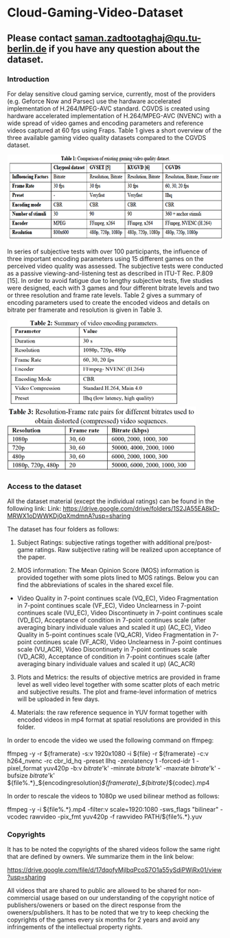 # Cloud-Gaming-Video-Dataset
 
## Please contact saman.zadtootaghaj@qu.tu-berlin.de if you have any question about the dataset.

### Introduction


For delay sensitive cloud gaming service, currently, most of the providers (e.g. Geforce Now and Parsec) use the hardware accelerated implementation of H.264/MPEG-AVC standard. CGVDS is created using hardware accelerated implementation of H.264/MPEG-AVC (NVENC) with a wide spread of video games and encoding parameters and reference videos captured at 60 fps using Fraps. Table 1 gives a short overview of the three available gaming video quality datasets compared to the CGVDS dataset. 

<img src="Datasets.png" width="640" height="200"> 


In series of subjective tests with over 100 participants, the influence of three important encoding parameters using 15 different games on the perceived video quality was assessed. The subjective tests were conducted as a passive viewing-and-listening test as described in ITU-T Rec. P.809 [15]. In order to avoid fatigue due to lengthy subjective tests, five studies were designed, each with 3 games and four different bitrate levels and two or three resolution and frame rate levels. Table 2 gives a summary of encoding parameters used to create the encoded videos and details on bitrate per framerate and resolution is given in Table 3. 



<img src="Summary.png" width="400" height="200"> 


<img src="Bitrate_per_Res.png" width="440" height="150"> 



### Access to the dataset


All the dataset material (except the individual ratings) can be found in the following link: 
Link: https://drive.google.com/drive/folders/1S2JA55EA8kD-MRWX1oDWWKDj0qXmdmnA?usp=sharing


The dataset has four folders as follows:

1.	Subject Ratings: subjective ratings together with additional pre/post-game ratings. Raw subjective rating will be realized upon acceptance of the paper. 

2.	MOS information: The Mean Opinion Score (MOS) information is provided together with some plots lined to MOS ratings. Below you can find the abbreviations of scales in the shared excel file. 
   - Video Quality in 7-point continues scale (VQ_EC), Video Fragmentation in 7-point continues scale (VF_EC),	Video Unclearness in 7-point continues scale (VU_EC),	Video Discontinuety in 7-point continues scale (VD_EC),	Acceptance of condition in 7-point continues scale (after averaging binary individuale values and scaled it up) (AC_EC), 	Video Quality in 5-point continues scale (VQ_ACR),	Video Fragmentation in 7-point continues scale (VF_ACR),	Video Unclearness in 7-point continues scale (VU_ACR),	Video Discontinuety in 7-point continues scale (VD_ACR),	Acceptance of condition in 7-point continues scale (after averaging binary individuale values and scaled it up) (AC_ACR)

3.	Plots and Metrics: the results of objective metrics are provided in frame level as well video level together with some scatter plots of each metric and subjective results. The plot and frame-level information of metrics will be uploaded in few days. 

4.	Materials: the raw reference sequence in YUV format together with encoded videos in mp4 format at spatial resolutions are provided in this folder.

In order to encode the video we used the following command on ffmpeg:

ffmpeg -y -r ${framerate} -s:v 1920x1080 -i ${file} -r ${framerate} -c:v h264_nvenc -rc cbr_ld_hq -preset llhq -zerolatency 1 -forced-idr 1 -pixel_format yuv420p -b:v $bitrate$'k' -minrate $bitrate$'k' -maxrate $bitrate$'k' -bufsize $bitrate$'k' ${file%.*}_${encodingresolution}_${framerate}_${bitrate}_${codec}.mp4

In order to rescale the videos to 1080p we used bilinear method as follows:

ffmpeg -y -i ${file%.*}.mp4 -filter:v scale=1920:1080 -sws_flags "bilinear" -vcodec rawvideo -pix_fmt yuv420p -f rawvideo PATH/${file%.*}.yuv


### Copyrights 

It has to be noted the copyrights of the shared videos follow the same right that are defined by owners. We summarize them in the link below:

https://drive.google.com/file/d/17dqofyMjlbqPcoS7O1a55ySdiPWjRx01/view?usp=sharing

All videos that are shared to public are allowed to be shared for non-commercial usage based on our understanding of the copyright notice of publishers/oweners or based on the direct response from the oweners/publishers. It has to be noted that we try to keep checking the copyrights of the games every six months for 2 years and avoid any infringements of the intellectual property rights. 
